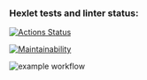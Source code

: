 ### Hexlet tests and linter status:
[![Actions Status](https://github.com/EvgenyAleksov/python-project-50/actions/workflows/hexlet-check.yml/badge.svg)](https://github.com/EvgenyAleksov/python-project-50/actions)

[![Maintainability](https://api.codeclimate.com/v1/badges/3c60500e8015d78e14ce/maintainability)](https://codeclimate.com/github/EvgenyAleksov/python-project-50/maintainability)

![example workflow](https://github.com/EvgenyAleksov/python-project-50/blob/main/.github/workflows/pyci.yml)
